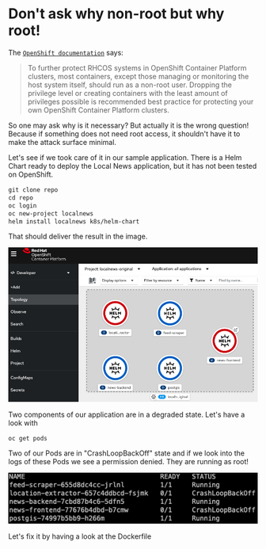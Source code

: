 # Don't ask why non-root but why root!

The [`OpenShift documentation`](https://docs.openshift.com/container-platform/4.10/security/container\_security/security-hosts-vms.html) says:

> To further protect RHCOS systems in OpenShift Container Platform clusters, most containers, except those managing or monitoring the host system itself, should run as a non-root user. Dropping the privilege level or creating containers with the least amount of privileges possible is recommended best practice for protecting your own OpenShift Container Platform clusters.

So one may ask why is it necessary? But actually it is the wrong question! Because if something does not need root access, it shouldn't have it to make the attack surface minimal.

Let's see if we took care of it in our sample application. There is a Helm Chart ready to deploy the Local News application, but it has not been tested on OpenShift.

```
git clone repo
cd repo
oc login
oc new-project localnews
helm install localnews k8s/helm-chart
```

That should deliver the result in the image.

![Helm Release in OCP v4.10](<../.gitbook/assets/image (4).png>)

Two components of our application are in a degraded state. Let's have a look with

```
oc get pods
```

Two of our Pods are in "CrashLoopBackOff" state and if we look into the logs of these Pods we see a permission denied. They are running as root!

![](<../.gitbook/assets/image (5).png>)

Let's fix it by having a look at the Dockerfile
